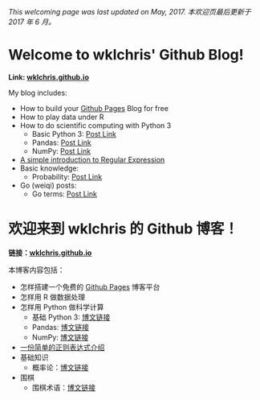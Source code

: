 [myblog]: https://wklchris.github.io
[GithubPages]: https://pages.github.com/

*This welcoming page was last updated on May, 2017.
本欢迎页最后更新于 2017 年 6 月。*

# Welcome to wklchris' Github Blog!

**Link: [wklchris.github.io][myblog]**

My blog includes: 

- How to build your [Github Pages][GithubPages] Blog for free
- How to play data under R
- How to do scientific computing with Python 3
    - Basic Python 3: [Post Link](https://wklchris.github.io/Py3-basic.html)
    - Pandas: [Post Link](https://wklchris.github.io/Py3-pandas.html)
    - NumPy: [Post Link](https://wklchris.github.io/Py3-numpy.html)
- [A simple introduction to Regular Expression](https://wklchris.github.io/Regular-Expression.html)
- Basic knowledge:
    - Probability: [Post Link](https://wklchris.github.io/Probability.html)
- Go (weiqi) posts:
    - Go terms: [Post Link](https://wklchris.github.io/Go-terms-intro.html)


# 欢迎来到 wklchris 的 Github 博客！

**链接：[wklchris.github.io][myblog]**

本博客内容包括：

- 怎样搭建一个免费的 [Github Pages][GithubPages] 博客平台
- 怎样用 R 做数据处理
- 怎样用 Python 做科学计算
    - 基础 Python 3: [博文链接](https://wklchris.github.io/Py3-basic.html)
    - Pandas: [博文链接](https://wklchris.github.io/Py3-pandas.html)
    - NumPy: [博文链接](https://wklchris.github.io/Py3-numpy.html)
- [一份简单的正则表达式介绍](https://wklchris.github.io/Regular-Expression.html)
- 基础知识
    - 概率论：[博文链接](https://wklchris.github.io/Probability.html)
- 围棋
    - 围棋术语：[博文链接](https://wklchris.github.io/Go-terms-intro.html)
